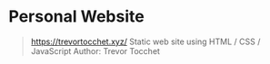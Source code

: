 # Personal Website
> https://trevortocchet.xyz/
Static web site using HTML / CSS / JavaScript 
Author: Trevor Tocchet
